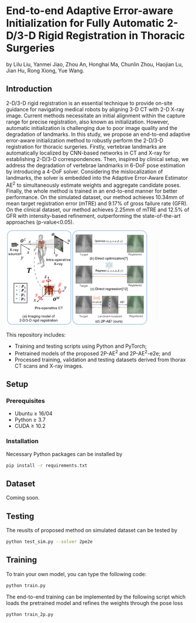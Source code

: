 # End-to-end Adaptive Error-aware Initialization for Fully Automatic 2-D/3-D Rigid Registration in Thoracic Surgeries

by Lilu Liu, Yanmei Jiao, Zhou An, Honghai Ma, Chunlin Zhou, Haojian Lu, Jian Hu, Rong Xiong, Yue Wang.

<!-- &#x26A0; **More details of this repository are COMING SOON!** -->

## Introduction
2-D/3-D rigid registration is an essential technique to provide on-site guidance for navigating medical robots by aligning 3-D CT with 2-D X-ray image. Current methods necessitate an initial alignment within the capture range for precise registration, also known as initialization. However, automatic initialization is challenging due to poor image quality and the degradation of landmarks. In this study, we propose an end-to-end adaptive error-aware initialization method to robustly perform the 2-D/3-D registration for thoracic surgeries. Firstly, vertebrae landmarks are automatically localized by CNN-based networks in CT and X-ray for establishing 2-D/3-D correspondences. Then, inspired by clinical setup, we address the degradation of vertebrae landmarks in 6-DoF pose estimation by introducing a 4-DoF solver. Considering the mislocalization of landmarks, the solver is embedded into the Adaptive Error-Aware Estimator AE<sup>2</sup> to simultaneously estimate weights and aggregate candidate poses. Finally, the whole method is trained in an end-to-end manner for better performance. On the simulated dataset, our method achieves 10.34mm of mean target registration error (mTRE) and 9.17% of gross failure rate (GFR). On the clinical dataset, our method achieves 2.25mm of mTRE and 12.5% of GFR with intensity-based refinement, outperforming the state-of-the-art approaches (p-value<0.05).

<!-- <img src="figs/overview.png#pic_left" alt="avatar" style="zoom:30%;" /> -->
<img src="figs/overview.png#pic_left" alt="avatar" style="zoom:40%;" />

This repository includes:
* Training and testing scripts using Python and PyTorch;
* Pretrained models of the proposed 2P-AE<sup>2</sup> and 2P-AE<sup>2</sup>-e2e; and
* Processed training, validation and testing datasets derived from thorax CT scans and X-ray images.

## Setup

### Prerequisites
* Ubuntu $\geq$ 16/04
* Python $\geq$ 3.7
* CUDA $\geq$ 10.2


### Installation
<!-- * PyTorch >= 1.6
* SimpleITK
* OpenCV
* SciPy
* Numpy -->
Necessary Python packages can be installed by

```bash
pip install -r requirements.txt
```

## Dataset

Coming soon.

## Testing
The reuslts of proposed method on simulated dataset can be tested by  
```bash
python test_sim.py --solver 2pe2e
```

## Training
To train your own model, you can type the following code:
```bash
python train.py
```
The end-to-end training can be implemented by the following script which loads the pretrained model and refines the weights through the pose loss
```bash
python train_2p.py
```

